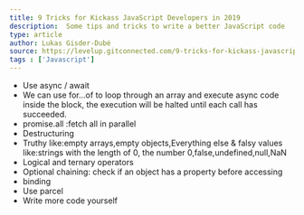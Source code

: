 ```yaml
---
title: 9 Tricks for Kickass JavaScript Developers in 2019
description:  Some tips and tricks to write a better JavaScript code
type: article
author: Lukas Gisder-Dubé  
source: https://levelup.gitconnected.com/9-tricks-for-kickass-javascript-developers-in-2019-eb01dd3def2a
tags : ['Javascript']
---
```

- Use async / await
- We can use for...of to loop through an array and execute async code inside the block, the execution will be halted until each call has succeeded. 
- promise.all :fetch all in parallel
- Destructuring 
- Truthy like:empty arrays,empty objects,Everything else  & falsy values like:strings with the length of 0, the number 0,false,undefined,null,NaN
- Logical and ternary operators
- Optional chaining: check if an object has a property before accessing 
- binding
- Use parcel
- Write more code yourself
